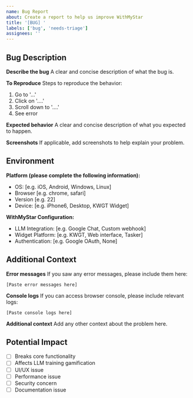 ```yaml
---
name: Bug Report
about: Create a report to help us improve WithMyStar
title: '[BUG] '
labels: ['bug', 'needs-triage']
assignees: ''
---
```


## Bug Description
**Describe the bug**
A clear and concise description of what the bug is.

**To Reproduce**
Steps to reproduce the behavior:
1. Go to '...'
2. Click on '....'
3. Scroll down to '....'
4. See error

**Expected behavior**
A clear and concise description of what you expected to happen.

**Screenshots**
If applicable, add screenshots to help explain your problem.

## Environment
**Platform (please complete the following information):**
- OS: [e.g. iOS, Android, Windows, Linux]
- Browser [e.g. chrome, safari]
- Version [e.g. 22]
- Device: [e.g. iPhone6, Desktop, KWGT Widget]

**WithMyStar Configuration:**
- LLM Integration: [e.g. Google Chat, Custom webhook]
- Widget Platform: [e.g. KWGT, Web interface, Tasker]
- Authentication: [e.g. Google OAuth, None]

## Additional Context
**Error messages**
If you saw any error messages, please include them here:
```
[Paste error messages here]
```

**Console logs**
If you can access browser console, please include relevant logs:
```
[Paste console logs here]
```

**Additional context**
Add any other context about the problem here.

## Potential Impact
- [ ] Breaks core functionality
- [ ] Affects LLM training gamification
- [ ] UI/UX issue
- [ ] Performance issue
- [ ] Security concern
- [ ] Documentation issue